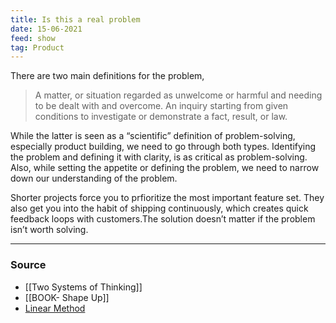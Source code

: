 ```yaml
---
title: Is this a real problem
date: 15-06-2021
feed: show
tag: Product
---
```

There are two main definitions for the problem, 
> A matter, or situation regarded as unwelcome or harmful and needing to be dealt with and overcome. 
  An inquiry starting from given conditions to investigate or demonstrate a fact, result, or law.

While the latter is seen as a “scientific” definition of problem-solving, especially product building, we need to go through both types. Identifying the problem and defining it with clarity, is as critical as problem-solving. Also, while setting the appetite or defining the problem, we need to narrow down our understanding of the problem.

Shorter projects force you to prfioritize the most important feature set. They also get you into the habit of shipping continuously, which creates quick feedback loops with customers.The solution doesn’t matter if the problem isn’t worth solving.

---
### Source
- [[Two Systems of Thinking]]
- [[BOOK- Shape Up]]
- [Linear Method](https://linear.app/method)